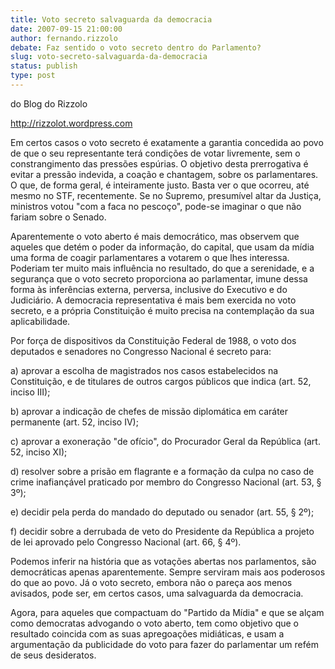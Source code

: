 ```yaml
---
title: Voto secreto salvaguarda da democracia
date: 2007-09-15 21:00:00
author: fernando.rizzolo
debate: Faz sentido o voto secreto dentro do Parlamento?
slug: voto-secreto-salvaguarda-da-democracia
status: publish 
type: post
---
```


do Blog do Rizzolo  

http://rizzolot.wordpress.com  

Em certos casos o voto secreto é exatamente a garantia concedida ao povo de que o seu representante terá condições de votar livremente, sem o constrangimento das pressões espúrias. O objetivo desta prerrogativa é evitar a pressão indevida, a coação e chantagem, sobre os parlamentares. O que, de forma geral, é inteiramente justo. Basta ver o que ocorreu, até mesmo no STF, recentemente. Se no Supremo, presumível altar da Justiça, ministros votou "com a faca no pescoço", pode-se imaginar o que não fariam sobre o Senado.  

  

Aparentemente o voto aberto é mais democrático, mas observem que aqueles que detém o poder da informação, do capital, que usam da mídia uma forma de coagir parlamentares a votarem o que lhes interessa. Poderiam ter muito mais influência no resultado, do que a serenidade, e a segurança que o voto secreto proporciona ao parlamentar, imune dessa forma às inferências externa, perversa, inclusive do Executivo e do Judiciário. A democracia representativa é mais bem exercida no voto secreto, e a própria Constituição é muito precisa na contemplação da sua aplicabilidade.   

  

 Por força de dispositivos da Constituição Federal de 1988, o voto dos deputados e senadores no Congresso Nacional é secreto para:  

  

 a) aprovar a escolha de magistrados nos casos estabelecidos na Constituição, e de titulares de outros cargos públicos que indica (art. 52, inciso III);  

  

 b) aprovar a indicação de chefes de missão diplomática em caráter permanente (art. 52, inciso IV);  

  

 c) aprovar a exoneração "de ofício", do Procurador Geral da República (art. 52, inciso XI);  

  

 d) resolver sobre a prisão em flagrante e a formação da culpa no caso de crime inafiançável praticado por membro do Congresso Nacional (art. 53, § 3º);  

  

 e) decidir pela perda do mandado do deputado ou senador (art. 55, § 2º);  

  

 f) decidir sobre a derrubada de veto do Presidente da República a projeto de lei aprovado pelo Congresso Nacional (art. 66, § 4º).  

  

 Podemos inferir na história que as votações abertas nos parlamentos, são democráticas apenas aparentemente. Sempre serviram mais aos poderosos do que ao povo. Já o voto secreto, embora não o pareça aos menos avisados, pode ser, em certos casos, uma salvaguarda da democracia.  

  

 Agora, para aqueles que compactuam do "Partido da Mídia" e que se alçam como democratas advogando o voto aberto, tem como objetivo que o resultado coincida com as suas apregoações midiáticas, e usam a argumentação da publicidade do voto para fazer do parlamentar um refém de seus desideratos.
